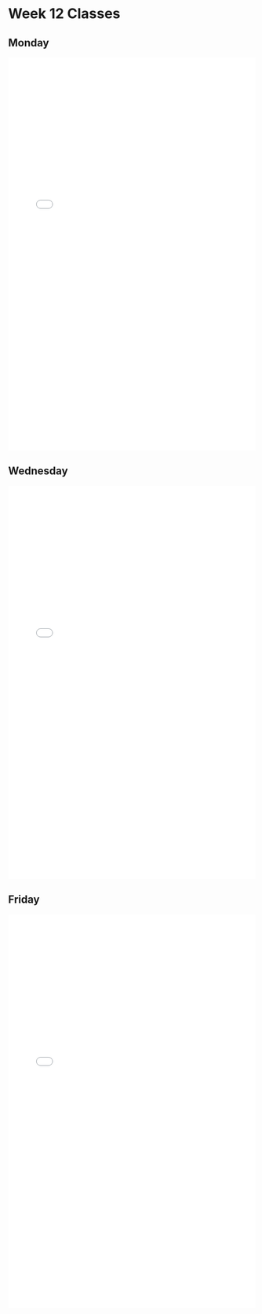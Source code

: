 # Week 12 Classes

## Monday

<iframe src="../../Class12A.pdf" width="100%" height="800px" frameBorder="0"> </iframe>

## Wednesday

<iframe src="../../Class12B.pdf" width="100%" height="800px" frameBorder="0"> </iframe>

## Friday

<iframe src="../../Class12C.pdf" width="100%" height="800px" frameBorder="0"> </iframe>